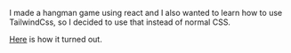 I made a hangman game using react and I also wanted to learn how to use TailwindCss,
so I decided to use that instead of normal CSS.


<a href="https://hangman-neon.vercel.app">Here</a> is how it turned out.
